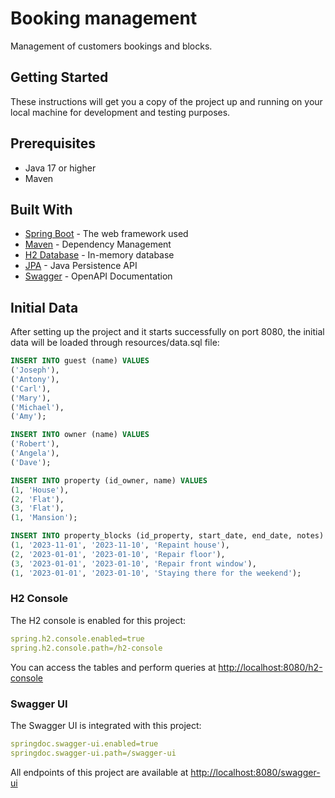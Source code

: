 # Booking management
Management of customers bookings and blocks.


## Getting Started
These instructions will get you a copy of the project up and running on your local machine for development and testing purposes.

## Prerequisites
- Java 17 or higher
- Maven

## Built With

- [Spring Boot](https://spring.io/projects/spring-boot) - The web framework used
- [Maven](https://maven.apache.org/) - Dependency Management
- [H2 Database](https://www.h2database.com/html/main.html) - In-memory database
- [JPA](https://www.oracle.com/java/technologies/persistence-jsp.html) - Java Persistence API
- [Swagger](https://swagger.io/) - OpenAPI Documentation

## Initial Data
After setting up the project and it starts successfully on port 8080, the initial data will be loaded through resources/data.sql file:

```sql
INSERT INTO guest (name) VALUES
('Joseph'),
('Antony'),
('Carl'),
('Mary'),
('Michael'),
('Amy');

INSERT INTO owner (name) VALUES
('Robert'),
('Angela'),
('Dave');

INSERT INTO property (id_owner, name) VALUES
(1, 'House'),
(2, 'Flat'),
(3, 'Flat'),
(1, 'Mansion');

INSERT INTO property_blocks (id_property, start_date, end_date, notes) VALUES
(1, '2023-11-01', '2023-11-10', 'Repaint house'),
(2, '2023-01-01', '2023-01-10', 'Repair floor'),
(3, '2023-01-01', '2023-01-10', 'Repair front window'),
(1, '2023-01-01', '2023-01-10', 'Staying there for the weekend');
```

### H2 Console

The H2 console is enabled for this project:
```yaml 
spring.h2.console.enabled=true
spring.h2.console.path=/h2-console
```
You can access the tables and perform queries at [http://localhost:8080/h2-console](http://localhost:8080/h2-console)

### Swagger UI

The Swagger UI is integrated with this project:
```yaml 
springdoc.swagger-ui.enabled=true
springdoc.swagger-ui.path=/swagger-ui
```
All endpoints of this project are available at [http://localhost:8080/swagger-ui](http://localhost:8080/swagger-ui)